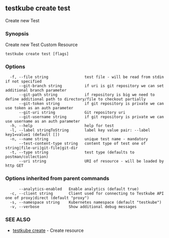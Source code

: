 ## testkube create test

Create new Test

### Synopsis

Create new Test Custom Resource

```
testkube create test [flags]
```

### Options

```
  -f, --file string                test file - will be read from stdin if not specified
      --git-branch string          if uri is git repository we can set additional branch parameter
      --git-path string            if repository is big we need to define additional path to directory/file to checkout partially
      --git-token string           if git repository is private we can use token as an auth parameter
      --git-uri string             Git repository uri
      --git-username string        if git repository is private we can use username as an auth parameter
  -h, --help                       help for test
  -l, --label stringToString       label key value pair: --label key1=value1 (default [])
  -n, --name string                unique test name - mandatory
      --test-content-type string   content type of test one of string|file-uri|git-file|git-dir
  -t, --type string                test type (defaults to postman/collection)
      --uri string                 URI of resource - will be loaded by http GET
```

### Options inherited from parent commands

```
      --analytics-enabled   Enable analytics (default true)
  -c, --client string       Client used for connecting to Testkube API one of proxy|direct (default "proxy")
  -s, --namespace string    Kubernetes namespace (default "testkube")
  -v, --verbose             Show additional debug messages
```

### SEE ALSO

* [testkube create](testkube_create.md)	 - Create resource

